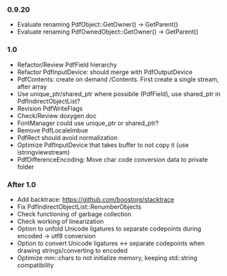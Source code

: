 ### 0.9.20
- Evaluate renaming PdfObject::GetOwner() -> GetParent()
- Evaluate renaming PdfOwnedObject::GetOwner() -> GetParent()

### 1.0
- Refactor/Review PdfField hierarchy
- Refactor PdfInputDevice: should merge with PdfOutputDevice
- PdfContents: create on demand /Contents. First create a single stream, after array
- Use unique_ptr/shared_ptr where possibile (PdfField), use shared_ptr in PdfIndirectObjectList?
- Revision PdfWriteFlags
- Check/Review doxygen doc
- FontManager could use unique_ptr or shared_ptr?
- Remove PdfLocaleImbue
- PdfRect should avoid normalization
- Optimize PdfInputDevice that takes buffer to not copy it (use istringviewstream)
- PdfDifferenceEncoding: Move char code conversion data to private folder

### After 1.0
- Add backtrace: https://github.com/boostorg/stacktrace
- Fix PdfIndirectObjectList::RenumberObjects
- Check functioning of garbage collection
- Check working of linearization
- Option to unfold Unicode ligatures to separate codepoints during encoded -> utf8 conversion
- Option to convert Unicode ligatures <-> separate codepoints when drawing strings/converting to encoded
- Optimize mm::chars to not initialize memory, keeping std::string compatibility
